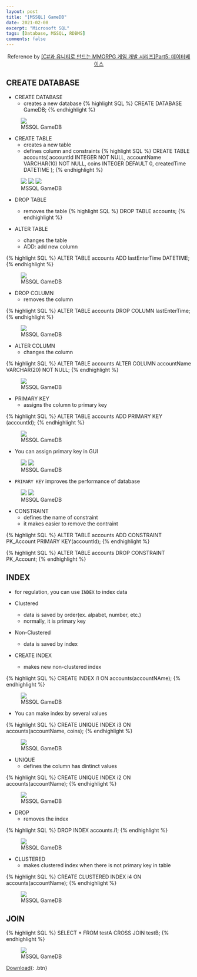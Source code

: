 ```yaml
---
layout: post
title: "[MSSQL] GameDB"
date: 2021-02-08
excerpt: "Microsoft SQL"
tags: [Database, MSSQL, RDBMS]
comments: false
---
```


<center>Reference by <a href="https://www.inflearn.com/course/%EC%9C%A0%EB%8B%88%ED%8B%B0-MMORPG-%EA%B0%9C%EB%B0%9C-part5/dashboard">[C#과 유니티로 만드는 MMORPG 게임 개발 시리즈]Part5: 데이터베이스</a></center>


## CREATE DATABASE
* CREATE DATABASE
  - creates a new database
{% highlight SQL %}
CREATE DATABASE GameDB;
{% endhighlight %}

<figure>
  <a href="/assets/img/posts/mssql_gamedb/0.jpg"><img src="/assets/img/posts/mssql_gamedb/0.jpg"></a>
	<figcaption>MSSQL GameDB</figcaption>
</figure>

* CREATE TABLE
  - creates a new table
  - defines column and constraints
{% highlight SQL %}
CREATE TABLE accounts(
	accountId INTEGER NOT NULL,
	accountName VARCHAR(10) NOT NULL,
	coins INTEGER DEFAULT 0,
	createdTime DATETIME
);
{% endhighlight %}

<figure class="third">
  <a href="/assets/img/posts/mssql_gamedb/1.jpg"><img src="/assets/img/posts/mssql_gamedb/1.jpg"></a>
  <a href="/assets/img/posts/mssql_gamedb/2.jpg"><img src="/assets/img/posts/mssql_gamedb/2.jpg"></a>
  <a href="/assets/img/posts/mssql_gamedb/3.jpg"><img src="/assets/img/posts/mssql_gamedb/3.jpg"></a>
	<figcaption>MSSQL GameDB</figcaption>
</figure>

* DROP TABLE
  - removes the table
{% highlight SQL %}
DROP TABLE accounts;
{% endhighlight %}

* ALTER TABLE
  - changes the table
  - ADD: add new column

{% highlight SQL %}
ALTER TABLE accounts
ADD lastEnterTime DATETIME;
{% endhighlight %}

<figure>
  <a href="/assets/img/posts/mssql_gamedb/4.jpg"><img src="/assets/img/posts/mssql_gamedb/4.jpg"></a>
	<figcaption>MSSQL GameDB</figcaption>
</figure>

* DROP COLUMN
  - removes the column

{% highlight SQL %}
ALTER TABLE accounts
DROP COLUMN lastEnterTime;
{% endhighlight %}

<figure>
  <a href="/assets/img/posts/mssql_gamedb/5.jpg"><img src="/assets/img/posts/mssql_gamedb/5.jpg"></a>
	<figcaption>MSSQL GameDB</figcaption>
</figure>

* ALTER COLUMN
  - changes the column

{% highlight SQL %}
ALTER TABLE accounts
ALTER COLUMN accountName VARCHAR(20) NOT NULL;
{% endhighlight %}

<figure>
  <a href="/assets/img/posts/mssql_gamedb/6.jpg"><img src="/assets/img/posts/mssql_gamedb/6.jpg"></a>
	<figcaption>MSSQL GameDB</figcaption>
</figure>

* PRIMARY KEY
  - assigns the column to primary key

{% highlight SQL %}
ALTER TABLE accounts
ADD PRIMARY KEY (accountId);
{% endhighlight %}

<figure>
  <a href="/assets/img/posts/mssql_gamedb/7.jpg"><img src="/assets/img/posts/mssql_gamedb/7.jpg"></a>
	<figcaption>MSSQL GameDB</figcaption>
</figure>

  - You can assign primary key in GUI

<figure class="half">
  <a href="/assets/img/posts/mssql_gamedb/8.jpg"><img src="/assets/img/posts/mssql_gamedb/8.jpg"></a>
  <a href="/assets/img/posts/mssql_gamedb/9.jpg"><img src="/assets/img/posts/mssql_gamedb/9.jpg"></a>
	<figcaption>MSSQL GameDB</figcaption>
</figure>

  - `PRIMARY KEY` improves the performance of database

  <figure class="half">
  <a href="/assets/img/posts/mssql_gamedb/10.jpg"><img src="/assets/img/posts/mssql_gamedb/10.jpg"></a>
  <a href="/assets/img/posts/mssql_gamedb/11.jpg"><img src="/assets/img/posts/mssql_gamedb/11.jpg"></a>
	<figcaption>MSSQL GameDB</figcaption>
</figure>

* CONSTRAINT
  - defines the name of constraint
  - it makes easier to remove the contraint

{% highlight SQL %}
ALTER TABLE accounts
ADD CONSTRAINT PK_Account PRIMARY KEY(accountId);
{% endhighlight %}

{% highlight SQL %}
ALTER TABLE accounts
DROP CONSTRAINT PK_Account;
{% endhighlight %}

## INDEX
  - for regulation, you can use `INDEX` to index data

* Clustered
  - data is saved by order(ex. alpabet, number, etc.)
  - normally, it is primary key

* Non-Clustered
  - data is saved by index

* CREATE INDEX
  - makes new non-clustered index

{% highlight SQL %}
CREATE INDEX i1 ON accounts(accountNAme);
{% endhighlight %}

<figure>
  <a href="/assets/img/posts/mssql_gamedb/12.jpg"><img src="/assets/img/posts/mssql_gamedb/12.jpg"></a>
	<figcaption>MSSQL GameDB</figcaption>
</figure>

  - You can make index by several values

{% highlight SQL %}
CREATE UNIQUE INDEX i3 ON accounts(accountName, coins);
{% endhighlight %}

<figure>
  <a href="/assets/img/posts/mssql_gamedb/15.jpg"><img src="/assets/img/posts/mssql_gamedb/15.jpg"></a>
	<figcaption>MSSQL GameDB</figcaption>
</figure>


* UNIQUE
  - defines the column has dintinct values

{% highlight SQL %}
CREATE UNIQUE INDEX i2 ON accounts(accountName);
{% endhighlight %}

<figure>
  <a href="/assets/img/posts/mssql_gamedb/13.jpg"><img src="/assets/img/posts/mssql_gamedb/13.jpg"></a>
	<figcaption>MSSQL GameDB</figcaption>
</figure>

* DROP
  - removes the index

{% highlight SQL %}
DROP INDEX accounts.i1;
{% endhighlight %}

<figure>
  <a href="/assets/img/posts/mssql_gamedb/14.jpg"><img src="/assets/img/posts/mssql_gamedb/14.jpg"></a>
	<figcaption>MSSQL GameDB</figcaption>
</figure>

* CLUSTERED
  - makes clustered index when there is not primary key in table

{% highlight SQL %}
CREATE CLUSTERED INDEX i4 ON accounts(accountName);
{% endhighlight %}

<figure>
  <a href="/assets/img/posts/mssql_gamedb/16.jpg"><img src="/assets/img/posts/mssql_gamedb/16.jpg"></a>
	<figcaption>MSSQL GameDB</figcaption>
</figure>

## JOIN
{% highlight SQL %}
SELECT *
FROM testA
	CROSS JOIN testB;
{% endhighlight %}

<figure>
  <a href="/assets/img/posts/mssql_gamedb/17.jpg"><img src="/assets/img/posts/mssql_gamedb/17.jpg"></a>
	<figcaption>MSSQL GameDB</figcaption>
</figure>

[Download](https://github.com/leehuhlee/Database){: .btn}
